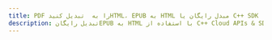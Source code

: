 ---title: PDF را به  تبدیل کنیدHTML، EPUB به HTML مبدل رایگان یا C++ SDKdescription: تبدیل رایگانEPUB به HTML با استفاده از C++ Cloud APIs & SDK همچنین اسناد PDF را در Cloud ایجاد، ویرایش و رندر کنید.---